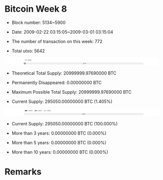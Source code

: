 # Bitcoin Week 8

- Block number: 5134~5900

- Date: 2009-02-22 03:15:05~2009-03-01 03:15:04

- The number of transaction on this week: 772

- Total utxo: 5642

![](../images/mined_week8.png)

- Theoretical Total Supply: 20999999.97690000 BTC

- Permanently Disappeared: 0.00000000 BTC

- Maximum Possible Total Supply: 20999999.97690000 BTC

- Current Supply: 295050.00000000 BTC (1.405%)

![](../images/year_week8.png)


- Current Supply: 295050.00000000 BTC (100.000%)

- More than 3 years: 0.00000000 BTC (0.000%)

- More than 5 years: 0.00000000 BTC (0.000%)

- More than 10 years: 0.00000000 BTC (0.000%)

# Remarks

